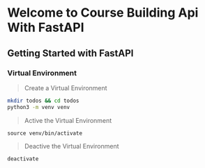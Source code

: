 # Welcome to Course Building Api With FastAPI

## Getting Started with FastAPI

### Virtual Environment

> Create a Virtual Environment

```bash
mkdir todos && cd todos
python3 -m venv venv
```

> Active the Virtual Environment

`source venv/bin/activate`

> Deactive the Virtual Environment 

`deactivate`
